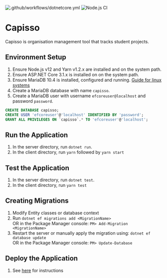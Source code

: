 ![.github/workflows/dotnetcore.yml](https://github.com/harmanlamba/capisso/workflows/.NET%20Server%20Build%20Workflow/badge.svg)
![Node.js CI](https://github.com/harmanlamba/capisso/workflows/React%20Client%20Build%20Workflow/badge.svg)
# Capisso
Capisso is organisation management tool that tracks student projects.

## Environment Setup
1. Ensure Node.js v12 and Yarn v1.2.x are installed and on the system path.
1. Ensure ASP.NET Core 3.1.x is installed on on the system path.
1. Ensure MariaDB 10.4 is installed, configured and running. [Guide for linux systems](https://wiki.archlinux.org/index.php/MariaDB#Installation)
1. Create a MariaDB database with name `capisso`.
1. Create a MariaDB user with username `efcoreuser@localhost` and password `password`.
```sql
CREATE DATABASE capisso;
CREATE USER 'efcoreuser'@'localhost' IDENTIFIED BY 'password';
GRANT ALL PRIVILEGES ON `capisso`.* TO 'efcoreuser'@'localhost';
```

## Run the Application
1. In the server directory, run `dotnet run`.
1. In the client directory, run `yarn` followed by `yarn start`

## Test the Application
1. In the server directory, run `dotnet test`.
1. In the client directory, run `yarn test`

## Creating Migrations
1. Modify Entity classes or database context
1. Run `dotnet ef migrations add <MigrationName>`  
OR in the Package Manager console: `PM> Add-Migration <MigrationName>`
1. Restart the server or manually apply the migration using: `dotnet ef database update`  
OR in the Package Manager console: `PM> Update-Database`

## Deploy the Application
1. See [here](./DEPLOYMENT.md) for instructions